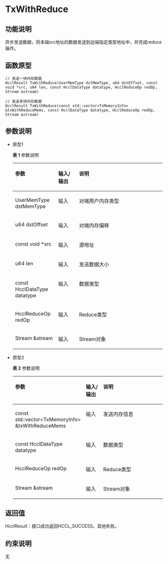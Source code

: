 # TxWithReduce<a name="ZH-CN_TOPIC_0000002031186561"></a>

## 功能说明<a name="zh-cn_topic_0000001956458781_section6911mcpsimp"></a>

异步发送数据，将本端src地址的数据发送到远端指定类型地址中，并完成reduce操作。

## 函数原型<a name="zh-cn_topic_0000001956458781_section6908mcpsimp"></a>

```
// 发送一块内存数据
HcclResult TxWithReduce(UserMemType dstMemType, u64 dstOffset, const void *src, u64 len, const HcclDataType datatype, HcclReduceOp redOp, Stream &stream)

// 发送多块内存数据
HcclResult TxWithReduce(const std::vector<TxMemoryInfo> &txWithReduceMems, const HcclDataType datatype, HcclReduceOp redOp, Stream &stream)
```

## 参数说明<a name="zh-cn_topic_0000001956458781_section6914mcpsimp"></a>

-   原型1

    **表 1**  参数说明

    <a name="zh-cn_topic_0000001956458781_table6916mcpsimp"></a>
    <table><thead align="left"><tr id="zh-cn_topic_0000001956458781_row6923mcpsimp"><th class="cellrowborder" valign="top" width="28.71%" id="mcps1.2.4.1.1"><p id="zh-cn_topic_0000001956458781_p6925mcpsimp"><a name="zh-cn_topic_0000001956458781_p6925mcpsimp"></a><a name="zh-cn_topic_0000001956458781_p6925mcpsimp"></a>参数</p>
    </th>
    <th class="cellrowborder" valign="top" width="13.86%" id="mcps1.2.4.1.2"><p id="zh-cn_topic_0000001956458781_p6927mcpsimp"><a name="zh-cn_topic_0000001956458781_p6927mcpsimp"></a><a name="zh-cn_topic_0000001956458781_p6927mcpsimp"></a>输入/输出</p>
    </th>
    <th class="cellrowborder" valign="top" width="57.43000000000001%" id="mcps1.2.4.1.3"><p id="zh-cn_topic_0000001956458781_p6929mcpsimp"><a name="zh-cn_topic_0000001956458781_p6929mcpsimp"></a><a name="zh-cn_topic_0000001956458781_p6929mcpsimp"></a>说明</p>
    </th>
    </tr>
    </thead>
    <tbody><tr id="zh-cn_topic_0000001956458781_row6931mcpsimp"><td class="cellrowborder" valign="top" width="28.71%" headers="mcps1.2.4.1.1 "><p id="zh-cn_topic_0000001956458781_p6933mcpsimp"><a name="zh-cn_topic_0000001956458781_p6933mcpsimp"></a><a name="zh-cn_topic_0000001956458781_p6933mcpsimp"></a>UserMemType dstMemType</p>
    </td>
    <td class="cellrowborder" valign="top" width="13.86%" headers="mcps1.2.4.1.2 "><p id="zh-cn_topic_0000001956458781_p6935mcpsimp"><a name="zh-cn_topic_0000001956458781_p6935mcpsimp"></a><a name="zh-cn_topic_0000001956458781_p6935mcpsimp"></a>输入</p>
    </td>
    <td class="cellrowborder" valign="top" width="57.43000000000001%" headers="mcps1.2.4.1.3 "><p id="zh-cn_topic_0000001956458781_p6937mcpsimp"><a name="zh-cn_topic_0000001956458781_p6937mcpsimp"></a><a name="zh-cn_topic_0000001956458781_p6937mcpsimp"></a>对端用户内存类型</p>
    </td>
    </tr>
    <tr id="zh-cn_topic_0000001956458781_row6938mcpsimp"><td class="cellrowborder" valign="top" width="28.71%" headers="mcps1.2.4.1.1 "><p id="zh-cn_topic_0000001956458781_p6940mcpsimp"><a name="zh-cn_topic_0000001956458781_p6940mcpsimp"></a><a name="zh-cn_topic_0000001956458781_p6940mcpsimp"></a>u64 dstOffset</p>
    </td>
    <td class="cellrowborder" valign="top" width="13.86%" headers="mcps1.2.4.1.2 "><p id="zh-cn_topic_0000001956458781_p6942mcpsimp"><a name="zh-cn_topic_0000001956458781_p6942mcpsimp"></a><a name="zh-cn_topic_0000001956458781_p6942mcpsimp"></a>输入</p>
    </td>
    <td class="cellrowborder" valign="top" width="57.43000000000001%" headers="mcps1.2.4.1.3 "><p id="zh-cn_topic_0000001956458781_p6944mcpsimp"><a name="zh-cn_topic_0000001956458781_p6944mcpsimp"></a><a name="zh-cn_topic_0000001956458781_p6944mcpsimp"></a>对端内存偏移</p>
    </td>
    </tr>
    <tr id="zh-cn_topic_0000001956458781_row6945mcpsimp"><td class="cellrowborder" valign="top" width="28.71%" headers="mcps1.2.4.1.1 "><p id="zh-cn_topic_0000001956458781_p6947mcpsimp"><a name="zh-cn_topic_0000001956458781_p6947mcpsimp"></a><a name="zh-cn_topic_0000001956458781_p6947mcpsimp"></a>const void *src</p>
    </td>
    <td class="cellrowborder" valign="top" width="13.86%" headers="mcps1.2.4.1.2 "><p id="zh-cn_topic_0000001956458781_p6949mcpsimp"><a name="zh-cn_topic_0000001956458781_p6949mcpsimp"></a><a name="zh-cn_topic_0000001956458781_p6949mcpsimp"></a>输入</p>
    </td>
    <td class="cellrowborder" valign="top" width="57.43000000000001%" headers="mcps1.2.4.1.3 "><p id="zh-cn_topic_0000001956458781_p6951mcpsimp"><a name="zh-cn_topic_0000001956458781_p6951mcpsimp"></a><a name="zh-cn_topic_0000001956458781_p6951mcpsimp"></a>源地址</p>
    </td>
    </tr>
    <tr id="zh-cn_topic_0000001956458781_row6952mcpsimp"><td class="cellrowborder" valign="top" width="28.71%" headers="mcps1.2.4.1.1 "><p id="zh-cn_topic_0000001956458781_p6954mcpsimp"><a name="zh-cn_topic_0000001956458781_p6954mcpsimp"></a><a name="zh-cn_topic_0000001956458781_p6954mcpsimp"></a>u64 len</p>
    </td>
    <td class="cellrowborder" valign="top" width="13.86%" headers="mcps1.2.4.1.2 "><p id="zh-cn_topic_0000001956458781_p6956mcpsimp"><a name="zh-cn_topic_0000001956458781_p6956mcpsimp"></a><a name="zh-cn_topic_0000001956458781_p6956mcpsimp"></a>输入</p>
    </td>
    <td class="cellrowborder" valign="top" width="57.43000000000001%" headers="mcps1.2.4.1.3 "><p id="zh-cn_topic_0000001956458781_p6958mcpsimp"><a name="zh-cn_topic_0000001956458781_p6958mcpsimp"></a><a name="zh-cn_topic_0000001956458781_p6958mcpsimp"></a>发送数据大小</p>
    </td>
    </tr>
    <tr id="zh-cn_topic_0000001956458781_row6959mcpsimp"><td class="cellrowborder" valign="top" width="28.71%" headers="mcps1.2.4.1.1 "><p id="zh-cn_topic_0000001956458781_p6961mcpsimp"><a name="zh-cn_topic_0000001956458781_p6961mcpsimp"></a><a name="zh-cn_topic_0000001956458781_p6961mcpsimp"></a>const HcclDataType datatype</p>
    </td>
    <td class="cellrowborder" valign="top" width="13.86%" headers="mcps1.2.4.1.2 "><p id="zh-cn_topic_0000001956458781_p6963mcpsimp"><a name="zh-cn_topic_0000001956458781_p6963mcpsimp"></a><a name="zh-cn_topic_0000001956458781_p6963mcpsimp"></a>输入</p>
    </td>
    <td class="cellrowborder" valign="top" width="57.43000000000001%" headers="mcps1.2.4.1.3 "><p id="zh-cn_topic_0000001956458781_p6965mcpsimp"><a name="zh-cn_topic_0000001956458781_p6965mcpsimp"></a><a name="zh-cn_topic_0000001956458781_p6965mcpsimp"></a>数据类型</p>
    </td>
    </tr>
    <tr id="zh-cn_topic_0000001956458781_row6966mcpsimp"><td class="cellrowborder" valign="top" width="28.71%" headers="mcps1.2.4.1.1 "><p id="zh-cn_topic_0000001956458781_p6968mcpsimp"><a name="zh-cn_topic_0000001956458781_p6968mcpsimp"></a><a name="zh-cn_topic_0000001956458781_p6968mcpsimp"></a>HcclReduceOp redOp</p>
    </td>
    <td class="cellrowborder" valign="top" width="13.86%" headers="mcps1.2.4.1.2 "><p id="zh-cn_topic_0000001956458781_p6970mcpsimp"><a name="zh-cn_topic_0000001956458781_p6970mcpsimp"></a><a name="zh-cn_topic_0000001956458781_p6970mcpsimp"></a>输入</p>
    </td>
    <td class="cellrowborder" valign="top" width="57.43000000000001%" headers="mcps1.2.4.1.3 "><p id="zh-cn_topic_0000001956458781_p6972mcpsimp"><a name="zh-cn_topic_0000001956458781_p6972mcpsimp"></a><a name="zh-cn_topic_0000001956458781_p6972mcpsimp"></a>Reduce类型</p>
    </td>
    </tr>
    <tr id="zh-cn_topic_0000001956458781_row6973mcpsimp"><td class="cellrowborder" valign="top" width="28.71%" headers="mcps1.2.4.1.1 "><p id="zh-cn_topic_0000001956458781_p6975mcpsimp"><a name="zh-cn_topic_0000001956458781_p6975mcpsimp"></a><a name="zh-cn_topic_0000001956458781_p6975mcpsimp"></a>Stream &amp;stream</p>
    </td>
    <td class="cellrowborder" valign="top" width="13.86%" headers="mcps1.2.4.1.2 "><p id="zh-cn_topic_0000001956458781_p6977mcpsimp"><a name="zh-cn_topic_0000001956458781_p6977mcpsimp"></a><a name="zh-cn_topic_0000001956458781_p6977mcpsimp"></a>输入</p>
    </td>
    <td class="cellrowborder" valign="top" width="57.43000000000001%" headers="mcps1.2.4.1.3 "><p id="zh-cn_topic_0000001956458781_p6979mcpsimp"><a name="zh-cn_topic_0000001956458781_p6979mcpsimp"></a><a name="zh-cn_topic_0000001956458781_p6979mcpsimp"></a>Stream对象</p>
    </td>
    </tr>
    </tbody>
    </table>

-   原型2

    **表 2**  参数说明

    <a name="zh-cn_topic_0000001956458781_table6995mcpsimp"></a>
    <table><thead align="left"><tr id="zh-cn_topic_0000001956458781_row7002mcpsimp"><th class="cellrowborder" valign="top" width="28.71%" id="mcps1.2.4.1.1"><p id="zh-cn_topic_0000001956458781_p7004mcpsimp"><a name="zh-cn_topic_0000001956458781_p7004mcpsimp"></a><a name="zh-cn_topic_0000001956458781_p7004mcpsimp"></a>参数</p>
    </th>
    <th class="cellrowborder" valign="top" width="13.86%" id="mcps1.2.4.1.2"><p id="zh-cn_topic_0000001956458781_p7006mcpsimp"><a name="zh-cn_topic_0000001956458781_p7006mcpsimp"></a><a name="zh-cn_topic_0000001956458781_p7006mcpsimp"></a>输入/输出</p>
    </th>
    <th class="cellrowborder" valign="top" width="57.43000000000001%" id="mcps1.2.4.1.3"><p id="zh-cn_topic_0000001956458781_p7008mcpsimp"><a name="zh-cn_topic_0000001956458781_p7008mcpsimp"></a><a name="zh-cn_topic_0000001956458781_p7008mcpsimp"></a>说明</p>
    </th>
    </tr>
    </thead>
    <tbody><tr id="zh-cn_topic_0000001956458781_row7010mcpsimp"><td class="cellrowborder" valign="top" width="28.71%" headers="mcps1.2.4.1.1 "><p id="zh-cn_topic_0000001956458781_p7012mcpsimp"><a name="zh-cn_topic_0000001956458781_p7012mcpsimp"></a><a name="zh-cn_topic_0000001956458781_p7012mcpsimp"></a>const std::vector&lt;TxMemoryInfo&gt; &amp;txWithReduceMems</p>
    </td>
    <td class="cellrowborder" valign="top" width="13.86%" headers="mcps1.2.4.1.2 "><p id="zh-cn_topic_0000001956458781_p7014mcpsimp"><a name="zh-cn_topic_0000001956458781_p7014mcpsimp"></a><a name="zh-cn_topic_0000001956458781_p7014mcpsimp"></a>输入</p>
    </td>
    <td class="cellrowborder" valign="top" width="57.43000000000001%" headers="mcps1.2.4.1.3 "><p id="zh-cn_topic_0000001956458781_p7016mcpsimp"><a name="zh-cn_topic_0000001956458781_p7016mcpsimp"></a><a name="zh-cn_topic_0000001956458781_p7016mcpsimp"></a>发送内存信息</p>
    </td>
    </tr>
    <tr id="zh-cn_topic_0000001956458781_row7017mcpsimp"><td class="cellrowborder" valign="top" width="28.71%" headers="mcps1.2.4.1.1 "><p id="zh-cn_topic_0000001956458781_p7019mcpsimp"><a name="zh-cn_topic_0000001956458781_p7019mcpsimp"></a><a name="zh-cn_topic_0000001956458781_p7019mcpsimp"></a>const HcclDataType datatype</p>
    </td>
    <td class="cellrowborder" valign="top" width="13.86%" headers="mcps1.2.4.1.2 "><p id="zh-cn_topic_0000001956458781_p7021mcpsimp"><a name="zh-cn_topic_0000001956458781_p7021mcpsimp"></a><a name="zh-cn_topic_0000001956458781_p7021mcpsimp"></a>输入</p>
    </td>
    <td class="cellrowborder" valign="top" width="57.43000000000001%" headers="mcps1.2.4.1.3 "><p id="zh-cn_topic_0000001956458781_p7023mcpsimp"><a name="zh-cn_topic_0000001956458781_p7023mcpsimp"></a><a name="zh-cn_topic_0000001956458781_p7023mcpsimp"></a>数据类型</p>
    </td>
    </tr>
    <tr id="zh-cn_topic_0000001956458781_row7024mcpsimp"><td class="cellrowborder" valign="top" width="28.71%" headers="mcps1.2.4.1.1 "><p id="zh-cn_topic_0000001956458781_p7026mcpsimp"><a name="zh-cn_topic_0000001956458781_p7026mcpsimp"></a><a name="zh-cn_topic_0000001956458781_p7026mcpsimp"></a>HcclReduceOp redOp</p>
    </td>
    <td class="cellrowborder" valign="top" width="13.86%" headers="mcps1.2.4.1.2 "><p id="zh-cn_topic_0000001956458781_p7028mcpsimp"><a name="zh-cn_topic_0000001956458781_p7028mcpsimp"></a><a name="zh-cn_topic_0000001956458781_p7028mcpsimp"></a>输入</p>
    </td>
    <td class="cellrowborder" valign="top" width="57.43000000000001%" headers="mcps1.2.4.1.3 "><p id="zh-cn_topic_0000001956458781_p7030mcpsimp"><a name="zh-cn_topic_0000001956458781_p7030mcpsimp"></a><a name="zh-cn_topic_0000001956458781_p7030mcpsimp"></a>Reduce类型</p>
    </td>
    </tr>
    <tr id="zh-cn_topic_0000001956458781_row7031mcpsimp"><td class="cellrowborder" valign="top" width="28.71%" headers="mcps1.2.4.1.1 "><p id="zh-cn_topic_0000001956458781_p7033mcpsimp"><a name="zh-cn_topic_0000001956458781_p7033mcpsimp"></a><a name="zh-cn_topic_0000001956458781_p7033mcpsimp"></a>Stream &amp;stream</p>
    </td>
    <td class="cellrowborder" valign="top" width="13.86%" headers="mcps1.2.4.1.2 "><p id="zh-cn_topic_0000001956458781_p7035mcpsimp"><a name="zh-cn_topic_0000001956458781_p7035mcpsimp"></a><a name="zh-cn_topic_0000001956458781_p7035mcpsimp"></a>输入</p>
    </td>
    <td class="cellrowborder" valign="top" width="57.43000000000001%" headers="mcps1.2.4.1.3 "><p id="zh-cn_topic_0000001956458781_p7037mcpsimp"><a name="zh-cn_topic_0000001956458781_p7037mcpsimp"></a><a name="zh-cn_topic_0000001956458781_p7037mcpsimp"></a>Stream对象</p>
    </td>
    </tr>
    </tbody>
    </table>

## 返回值<a name="zh-cn_topic_0000001956458781_section6980mcpsimp"></a>

HcclResult：接口成功返回HCCL\_SUCCESS。其他失败。

## 约束说明<a name="zh-cn_topic_0000001956458781_section6983mcpsimp"></a>

无

